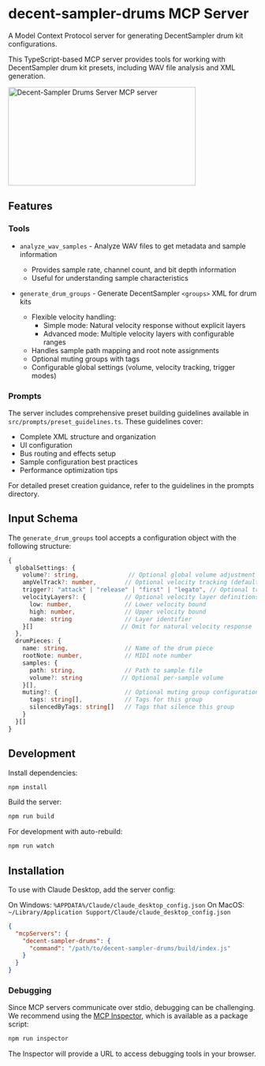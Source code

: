 # decent-sampler-drums MCP Server

A Model Context Protocol server for generating DecentSampler drum kit configurations.

This TypeScript-based MCP server provides tools for working with DecentSampler drum kit presets, including WAV file analysis and XML generation.

<a href="https://glama.ai/mcp/servers/phypkuqwcn"><img width="380" height="200" src="https://glama.ai/mcp/servers/phypkuqwcn/badge" alt="Decent-Sampler Drums Server MCP server" /></a>

## Features

### Tools

- `analyze_wav_samples` - Analyze WAV files to get metadata and sample information
  - Provides sample rate, channel count, and bit depth information
  - Useful for understanding sample characteristics

- `generate_drum_groups` - Generate DecentSampler `<groups>` XML for drum kits
  - Flexible velocity handling:
    * Simple mode: Natural velocity response without explicit layers
    * Advanced mode: Multiple velocity layers with configurable ranges
  - Handles sample path mapping and root note assignments
  - Optional muting groups with tags
  - Configurable global settings (volume, velocity tracking, trigger modes)

### Prompts

The server includes comprehensive preset building guidelines available in `src/prompts/preset_guidelines.ts`. These guidelines cover:
- Complete XML structure and organization
- UI configuration
- Bus routing and effects setup
- Sample configuration best practices
- Performance optimization tips

For detailed preset creation guidance, refer to the guidelines in the prompts directory.

## Input Schema

The `generate_drum_groups` tool accepts a configuration object with the following structure:

```typescript
{
  globalSettings: {
    volume?: string,              // Optional global volume adjustment
    ampVelTrack?: number,        // Optional velocity tracking (default: 1)
    trigger?: "attack" | "release" | "first" | "legato", // Optional trigger mode (default: "attack")
    velocityLayers?: {           // Optional velocity layer definitions
      low: number,               // Lower velocity bound
      high: number,              // Upper velocity bound
      name: string               // Layer identifier
    }[]                         // Omit for natural velocity response
  },
  drumPieces: {
    name: string,                // Name of the drum piece
    rootNote: number,            // MIDI note number
    samples: {
      path: string,              // Path to sample file
      volume?: string           // Optional per-sample volume
    }[],
    muting?: {                   // Optional muting group configuration
      tags: string[],            // Tags for this group
      silencedByTags: string[]   // Tags that silence this group
    }
  }[]
}
```

## Development

Install dependencies:
```bash
npm install
```

Build the server:
```bash
npm run build
```

For development with auto-rebuild:
```bash
npm run watch
```

## Installation

To use with Claude Desktop, add the server config:

On Windows: `%APPDATA%/Claude/claude_desktop_config.json`
On MacOS: `~/Library/Application Support/Claude/claude_desktop_config.json`

```json
{
  "mcpServers": {
    "decent-sampler-drums": {
      "command": "/path/to/decent-sampler-drums/build/index.js"
    }
  }
}
```

### Debugging

Since MCP servers communicate over stdio, debugging can be challenging. We recommend using the [MCP Inspector](https://github.com/modelcontextprotocol/inspector), which is available as a package script:

```bash
npm run inspector
```

The Inspector will provide a URL to access debugging tools in your browser.
